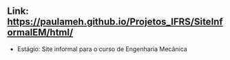 ## Link: https://paulameh.github.io/Projetos_IFRS/SiteInformalEM/html/

- Estágio: Site informal para o curso de Engenharia Mecânica
